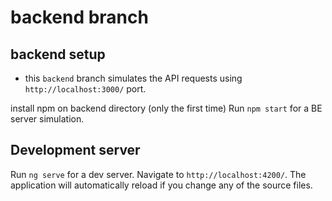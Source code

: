 # backend branch

## backend setup

- this `backend` branch simulates the API requests using `http://localhost:3000/` port.

install npm on backend directory (only the first time)
Run `npm start` for a BE server simulation.

## Development server

Run `ng serve` for a dev server. Navigate to `http://localhost:4200/`. The application will automatically reload if you change any of the source files.
